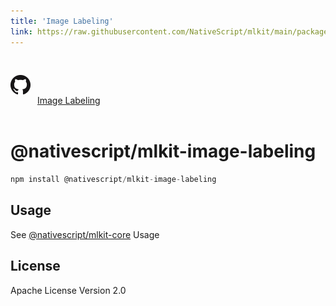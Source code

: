 ```yaml
---
title: 'Image Labeling'
link: https://raw.githubusercontent.com/NativeScript/mlkit/main/packages/mlkit-image-labeling/README.md
---
```


<div style="width: 100%; padding: 1.2em 0em">
	<img alt="github logo" src="../assets/images/github/GitHub-Mark-32px.png" style="display: inline; margin: 1em 0.5em 1em 0em">
	<a href="https://github.com/NativeScript/mlkit/tree/main/packages/mlkit-image-labeling" target="_blank" noopener>Image Labeling</a>
</div>

# @nativescript/mlkit-image-labeling

```javascript
npm install @nativescript/mlkit-image-labeling
```

## Usage

See [@nativescript/mlkit-core](/packages/mlkit-core/README.md) Usage

## License

Apache License Version 2.0
